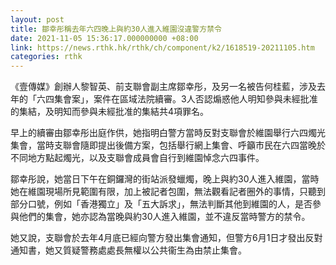 ```yaml
---
layout: post
title: 鄒幸彤稱去年六四晚上與約30人進入維園沒違警方禁令
date: 2021-11-05 15:36:17.000000000 +08:00
link: https://news.rthk.hk/rthk/ch/component/k2/1618519-20211105.htm
categories: rthk
---
```


《壹傳媒》創辦人黎智英、前支聯會副主席鄒幸彤，及另一名被告何桂藍，涉及去年的「六四集會案」，案件在區域法院續審。3人否認煽惑他人明知參與未經批准的集結，及明知而參與未經批准的集結共4項罪名。

早上的續審由鄒幸彤出庭作供，她指明白警方當時反對支聯會於維園舉行六四燭光集會，當時支聯會隨即提出後備方案，包括舉行網上集會、呼籲市民在六四當晚於不同地方點起燭光，以及支聯會成員會自行到維園悼念六四事件。

鄒幸彤說，她當日下午在銅鑼灣的街站派發蠟燭，晚上與約30人進入維園，當時她在維園現場所見範圍有限，加上被記者包圍，無法觀看記者圈外的事情，只聽到部分口號，例如「香港獨立」及「五大訴求」，無法判斷其他到維園的人，是否參與他們的集會，她亦認為當晚與約30人進入維園，並不違反當時警方的禁令。

她又說，支聯會於去年4月底已經向警方發出集會通知，但警方6月1日才發出反對通知書，她又質疑警務處處長無權以公共衞生為由禁止集會。

